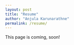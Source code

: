 ```yaml
---
layout: post
title: "Resume"
author: "Anjula Karunarathne"
permalink: /resume/
---
```


This page is coming, soon!